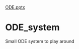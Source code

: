 [ODE.pptx](https://github.com/TDLemonNovecento/ODE_system/files/7028137/ODE.pptx)
# ODE_system
Small ODE system to play around
